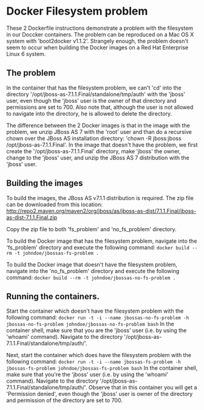 # Docker Filesystem problem

These 2 Dockerfile instructions demonstrate a problem with the filesystem in our Doccker containers. The problem can be reproduced on a Mac OS X system with 'boot2docker v1.1.2'. Strangely enough, the problem doesn't seem to occur when building the Docker images on a Red Hat Enterprise Linux 6 system.

## The problem
In the container that has the filesystem problem, we can't 'cd' into the directory '/opt/jboss-as-7.1.1.Final/standalone/tmp/auth' with the 'jboss' user, even though the 'jboss' user is the owner of that directory and permissions are set to 700. Also note that, although the user is not allowed to navigate into the directory, he is allowed to delete the directory.

The difference between the 2 Docker images is that in the image with the problem, we unzip JBoss AS 7 with the 'root' user and than do a recursive chown over the JBoss AS installation directory: 'chown -R jboss:jboss /opt/jboss-as-7.1.1.Final'. In the image that doesn't have the problem, we first create the '/opt/jboss-as-7.1.1.Final' directory, make 'jboss' the owner, change to the 'jboss' user, and unzip the JBoss AS 7 distribution with the 'jboss' user.

## Building the images
To build the images, the JBoss AS v7.1.1 distribution is required. The zip file can be downloaded from this location: http://repo2.maven.org/maven2/org/jboss/as/jboss-as-dist/7.1.1.Final/jboss-as-dist-7.1.1.Final.zip  

Copy the zip file to both 'fs_problem' and 'no_fs_problem' directory.

To build the Docker image that has the filesystem problem, navigate into the 'fs_problem' directory and execute the following command: `docker build --rm -t johndoe/jbossas-fs-problem .`

To build the Docker image that doesn't have the filesystem problem, navigate into the 'no_fs_problem' directory and execute the following command: `docker build --rm -t johndoe/jbossas-no-fs-problem .`

## Running the containers.
Start the container which doesn't have the filesystem problem with the following command:  `docker run -t -i --name jbossas-no-fs-problem -h jbossas-no-fs-problem johndoe/jbossas-no-fs-problem bash`
In the container shell, make sure that you are the 'jboss' user (i.e. by using the 'whoami' command). Navigate to the directory '/opt/jboss-as-7.1.1.Final/standalone/tmp/auth/'.

Next, start the container which does have the filesystem problem with the following command: `docker run -t -i --name jbossas-fs-problem -h jbossas-fs-problem johndoe/jbossas-fs-problem bash`
In the container shell, make sure that you're the 'jboss' user (i.e.  by using the 'whoami' command). Navigate to the directory '/opt/jboss-as-7.1.1.Final/standalone/tmp/auth/'. Observe that in this container you will get a 'Permission denied', even though the 'jboss' user is owner of the directory and permission of the directory are set to 700.

